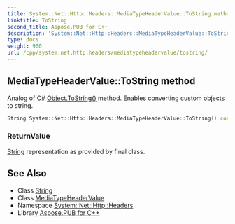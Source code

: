 ```yaml
---
title: System::Net::Http::Headers::MediaTypeHeaderValue::ToString method
linktitle: ToString
second_title: Aspose.PUB for C++
description: 'System::Net::Http::Headers::MediaTypeHeaderValue::ToString method. Analog of C# Object.ToString() method. Enables converting custom objects to string in C++.'
type: docs
weight: 900
url: /cpp/system.net.http.headers/mediatypeheadervalue/tostring/
---
```

## MediaTypeHeaderValue::ToString method


Analog of C# [Object.ToString()](../../../system/object/tostring/) method. Enables converting custom objects to string.

```cpp
String System::Net::Http::Headers::MediaTypeHeaderValue::ToString() const override
```


### ReturnValue

[String](../../../system/string/) representation as provided by final class.

## See Also

* Class [String](../../../system/string/)
* Class [MediaTypeHeaderValue](../)
* Namespace [System::Net::Http::Headers](../../)
* Library [Aspose.PUB for C++](../../../)
